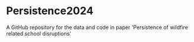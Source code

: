 # Persistence2024
A GitHub repository for the data and code in paper 'Persistence of wildfire related school disruptions'
